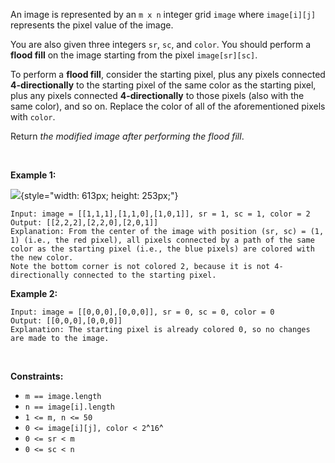 An image is represented by an `m x n` integer grid `image` where
`image[i][j]` represents the pixel value of the image.

You are also given three integers `sr`, `sc`, and `color`. You should
perform a **flood fill** on the image starting from the pixel
`image[sr][sc]`.

To perform a **flood fill**, consider the starting pixel, plus any
pixels connected **4-directionally** to the starting pixel of the same
color as the starting pixel, plus any pixels connected
**4-directionally** to those pixels (also with the same color), and so
on. Replace the color of all of the aforementioned pixels with `color`.

Return *the modified image after performing the flood fill*.

 

**Example 1:**

![](https://assets.leetcode.com/uploads/2021/06/01/flood1-grid.jpg){style="width: 613px; height: 253px;"}

    Input: image = [[1,1,1],[1,1,0],[1,0,1]], sr = 1, sc = 1, color = 2
    Output: [[2,2,2],[2,2,0],[2,0,1]]
    Explanation: From the center of the image with position (sr, sc) = (1, 1) (i.e., the red pixel), all pixels connected by a path of the same color as the starting pixel (i.e., the blue pixels) are colored with the new color.
    Note the bottom corner is not colored 2, because it is not 4-directionally connected to the starting pixel.

**Example 2:**

    Input: image = [[0,0,0],[0,0,0]], sr = 0, sc = 0, color = 0
    Output: [[0,0,0],[0,0,0]]
    Explanation: The starting pixel is already colored 0, so no changes are made to the image.

 

**Constraints:**

-   `m == image.length`
-   `n == image[i].length`
-   `1 <= m, n <= 50`
-   `0 <= image[i][j], color < 2`^`16`^
-   `0 <= sr < m`
-   `0 <= sc < n`
